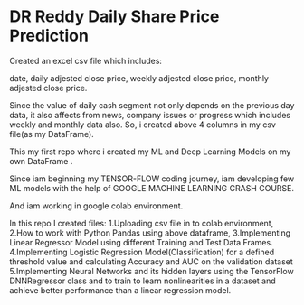 # DR Reddy Daily Share Price Prediction

Created an excel csv file which includes: 

date, 
daily adjested close price,
weekly adjested close price,
monthly adjested close price.

Since the value of daily cash segment not only depends on the previous day data, 
it also affects from news, company issues or progress which includes
weekly and monthly data also.
So, i created above 4 columns in my csv file(as my DataFrame).

This my first repo where i created my ML and Deep Learning Models 
on my own DataFrame .

Since iam beginning my TENSOR-FLOW coding journey, iam developing few ML models with the help 
of GOOGLE MACHINE LEARNING CRASH COURSE.

And iam working in google colab environment.

In this repo I created files:
1.Uploading csv file in to colab environment,
2.How to work with Python Pandas using above dataframe,
3.Implementing Linear Regressor Model using different Training and Test Data Frames.
4.Implementing Logistic Regression Model(Classification) for a defined threshold value and calculating Accuracy and AUC on the validation dataset
5.Implementing Neural Networks and its hidden layers using the TensorFlow DNNRegressor class and to
train to learn nonlinearities in a dataset and achieve better performance than a linear regression model.
